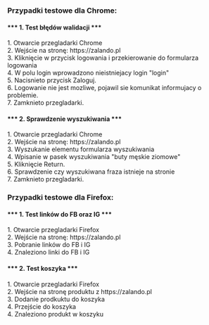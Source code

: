 <h3>Przypadki testowe dla Chrome:</h3>
<h4>*** 1. Test błędów walidacji ***</h4>
1. Otwarcie przegladarki Chrome </br>
2. Wejście na stronę: https://zalando.pl </br>
3. Kliknięcie w przycisk logowania i przekierowanie do formularza logowania </br>
4. W polu login wprowadzono nieistniejacy login "login"</br>
5. Nacisnieto przycisk Zaloguj. </br>
6. Logowanie nie jest mozliwe, pojawil sie komunikat informujacy o problemie. </br>
7. Zamknieto przegladarki. </br>

<h4>*** 2. Sprawdzenie wyszukiwania ***</h4>
1. Otwarcie przegladarki Chrome </br>
2. Wejście na stronę: https://zalando.pl </br>
3. Wyszukanie elementu formularza wyszukiwania </br>
4. Wpisanie w pasek wyszukiwania "buty męskie ziomowe"</br>
5. Kliknięcie Return. </br>
6. Sprawdzenie czy wyszukiwana fraza istnieje na stronie </br>
7. Zamknieto przegladarki. </br>


<h3>Przypadki testowe dla Firefox:</h3>
<h4>*** 1. Test linków do FB oraz IG ***</h4>
1. Otwarcie przegladarki Firefox </br>
2. Wejście na stronę: https://zalando.pl </br>
3. Pobranie linków do FB i IG </br>
4. Znaleziono linki do FB i IG </br>

<h4>*** 2. Test koszyka ***</h4>
1. Otwarcie przegladarki Firefox </br>
2. Wejście na stronę produktu z https://zalando.pl </br>
3. Dodanie prodkuktu do koszyka </br>
4. Przejście do koszyka </br>
4. Znaleziono produkt w koszyku </br>